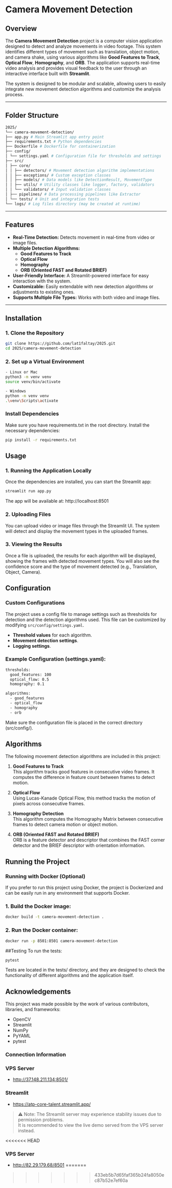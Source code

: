 # Camera Movement Detection

## Overview

The **Camera Movement Detection** project is a computer vision application designed to detect and analyze movements in video footage. This system identifies different types of movement such as translation, object motion, and camera shake, using various algorithms like **Good Features to Track**, **Optical Flow**, **Homography**, and **ORB**. The application supports real-time video analysis and provides visual feedback to the user through an interactive interface built with **Streamlit**.

The system is designed to be modular and scalable, allowing users to easily integrate new movement detection algorithms and customize the analysis process.


---

## Folder Structure

```bash
2025/
└── camera-movement-detection/
├── app.py # Main Streamlit app entry point
├── requirements.txt # Python dependencies
├── Dockerfile # Dockerfile for containerization
├── config/
│ └── settings.yaml # Configuration file for thresholds and settings
├── src/
│ ├── core/
│ │ ├── detectors/ # Movement detection algorithm implementations
│ │ ├── exceptions/ # Custom exception classes
│ │ ├── models/ # Data models like DetectionResult, MovementType
│ │ ├── utils/ # Utility classes like logger, factory, validators
│ │ └── validators/ # Input validation classes
│ ├── pipelines/ # Data processing pipelines like Extractor
│ └── tests/ # Unit and integration tests
└── logs/ # Log files directory (may be created at runtime)
```
---

## Features

- **Real-Time Detection:** Detects movement in real-time from video or image files.
- **Multiple Detection Algorithms:**
  - **Good Features to Track**
  - **Optical Flow**
  - **Homography**
  - **ORB (Oriented FAST and Rotated BRIEF)**
- **User-Friendly Interface:** A Streamlit-powered interface for easy interaction with the system.
- **Customizable:** Easily extendable with new detection algorithms or adjustments to existing ones.
- **Supports Multiple File Types:** Works with both video and image files.

---

## Installation

### 1. Clone the Repository

```bash
git clone https://github.com/lat1faltay/2025.git
cd 2025/camera-movement-detection 
``````
### 2. Set up a Virtual Environment
```bash
- Linux or Mac
python3 -m venv venv
source venv/bin/activate 

- Windows
python -m venv venv
.\venv\Scripts\activate
``````

### Install Dependencies
Make sure you have requirements.txt in the root directory. Install the necessary dependencies:
```bash
pip install -r requirements.txt
``````

## Usage
### 1. Running the Application Locally
Once the dependencies are installed, you can start the Streamlit app:
```bash
streamlit run app.py
``````
The app will be available at: http://localhost:8501

### 2. Uploading Files
You can upload video or image files through the Streamlit UI. The system will detect and display the movement types in the uploaded frames.


### 3. Viewing the Results
Once a file is uploaded, the results for each algorithm will be displayed, showing the frames with detected movement types. You will also see the confidence score and the type of movement detected (e.g., Translation, Object, Camera).

## Configuration

### Custom Configurations

The project uses a config file to manage settings such as thresholds for detection and the detection algorithms used. This file can be customized by modifying `src/config/settings.yaml`.

- **Threshold values** for each algorithm.
- **Movement detection settings**.
- **Logging settings**.

### Example Configuration (settings.yaml):
```bash
thresholds:
  good_features: 100
  optical_flow: 0.5
  homography: 0.1

algorithms:
  - good_features
  - optical_flow
  - homography
  - orb
``````
Make sure the configuration file is placed in the correct directory (src/config/).

## Algorithms

The following movement detection algorithms are included in this project:

1. **Good Features to Track**  
   This algorithm tracks good features in consecutive video frames. It computes the difference in feature count between frames to detect motion.

2. **Optical Flow**  
   Using Lucas-Kanade Optical Flow, this method tracks the motion of pixels across consecutive frames.

3. **Homography Detection**  
   This algorithm computes the Homography Matrix between consecutive frames to detect camera motion or object motion.

4. **ORB (Oriented FAST and Rotated BRIEF)**  
   ORB is a feature detector and descriptor that combines the FAST corner detector and the BRIEF descriptor with orientation information.


## Running the Project
### Running with Docker (Optional)
If you prefer to run this project using Docker, the project is Dockerized and can be easily run in any environment that supports Docker.

### 1. Build the Docker image:
```bash
docker build -t camera-movement-detection .
```
### 2. Run the Docker container:

```bash
docker run -p 8501:8501 camera-movement-detection
```

##Testing
To run the tests:
```bash
pytest
```
Tests are located in the tests/ directory, and they are designed to check the functionality of different algorithms and the application itself.



## Acknowledgements
This project was made possible by the work of various contributors, libraries, and frameworks:
- OpenCV
- Streamlit
- NumPy
- PyYAML
- pytest


### Connection Information

### VPS Server
- http://37.148.211.134:8501/
  
### Streamlit
- https://atp-core-talent.streamlit.app/
> ⚠️ Note: The Streamlit server may experience stability issues due to permission problems.  
> It is recommended to view the live demo served from the VPS server instead.


<<<<<<< HEAD
### VPS Server
- http://82.29.179.68/8501
=======
>>>>>>> 433eb5b7d65faf365b24fa8050ec87b52e7ef60a

